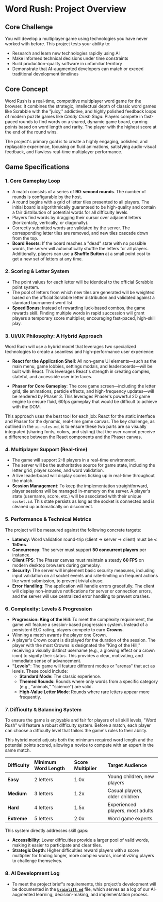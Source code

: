 # Word Rush: Project Overview

## Core Challenge

You will develop a multiplayer game using technologies you have never worked with before. This project tests your ability to:

- Research and learn new technologies rapidly using AI
- Make informed technical decisions under time constraints
- Build production-quality software in unfamiliar territory
- Demonstrate that AI-augmented developers can match or exceed traditional development timelines

## Core Concept

Word Rush is a real-time, competitive multiplayer word game for the browser. It combines the strategic, intellectual depth of classic word games like Scrabble with the "juicy," addictive, and highly polished feedback loops of modern puzzle games like _Candy Crush Saga_. Players compete in fast-paced rounds to find words on a shared, dynamic game board, earning points based on word length and rarity. The player with the highest score at the end of the round wins.

The project's primary goal is to create a highly engaging, polished, and replayable experience, focusing on fluid animations, satisfying audio-visual feedback, and flawless real-time multiplayer performance.

## Game Specifications

### 1. Core Gameplay Loop

- A match consists of a series of **90-second rounds**. The number of rounds is configurable by the host.
- A round begins with a grid of letter tiles presented to all players. The initial board is algorithmically guaranteed to be high-quality and contain a fair distribution of potential words for all difficulty levels.
- Players find words by dragging their cursor over adjacent letters (horizontally, vertically, or diagonally).
- Correctly submitted words are validated by the server. The corresponding letter tiles are removed, and new tiles cascade down from the top.
- **Board Resets**: If the board reaches a "dead" state with no possible words, the server will automatically shuffle the letters for all players. Additionally, players can use a **Shuffle Button** at a small point cost to get a new set of letters at any time.

### 2. Scoring & Letter System

- The point values for each letter will be identical to the official Scrabble point system.
- The pool of letters from which new tiles are generated will be weighted based on the official Scrabble letter distribution and validated against a standard tournament word list.
- **Speed Bonus**: Instead of rewarding luck-based combos, the game rewards skill. Finding multiple words in rapid succession will grant players a temporary score multiplier, encouraging fast-paced, high-skill play.

### 3. UI/UX Philosophy: A Hybrid Approach

Word Rush will use a hybrid model that leverages two specialized technologies to create a seamless and high-performance user experience:

- **React for the Application Shell**: All non-game UI elements—such as the main menu, game lobbies, settings modals, and leaderboards—will be built with React. This leverages React's strength in creating complex, stateful, and accessible user interfaces.

- **Phaser for Core Gameplay**: The core game screen—including the letter grid, tile animations, particle effects, and high-frequency updates—will be rendered by Phaser 3. This leverages Phaser's powerful 2D game engine to ensure fluid, 60fps gameplay that would be difficult to achieve with the DOM.

This approach uses the best tool for each job: React for the static interface and Phaser for the dynamic, real-time game canvas. The key challenge, as outlined in the `ui-rules.md`, is to ensure these two parts are so visually integrated (sharing fonts, colors, and styling) that the user cannot perceive a difference between the React components and the Phaser canvas.

### 4. Multiplayer Support (Real-time)

- The game will support 2-8 players in a real-time environment.
- The server will be the authoritative source for game state, including the letter grid, player scores, and word validation.
- A live leaderboard will display scores ticking up in real-time throughout the match.
- **Session Management**: To keep the implementation straightforward, player sessions will be managed in-memory on the server. A player's state (username, score, etc.) will be associated with their unique `socket.id`. This state persists as long as the socket is connected and is cleaned up automatically on disconnect.

### 5. Performance & Technical Metrics

The project will be measured against the following concrete targets:

- **Latency**: Word validation round-trip (client -> server -> client) must be **< 150ms**.
- **Concurrency**: The server must support **50 concurrent players** per instance.
- **Client FPS**: The Phaser canvas must maintain a steady **60 FPS** on modern desktop browsers during gameplay.
- **Security**: The server will implement basic security measures, including input validation on all socket events and rate-limiting on frequent actions like word submission, to prevent trivial abuse.
- **Error Handling**: The application will handle errors gracefully. The client will display non-intrusive notifications for server or connection errors, and the server will use centralized error handling to prevent crashes.

### 6. Complexity: Levels & Progression

- **Progression: King of the Hill**: To meet the complexity requirement, the game will feature a session-based progression system. Instead of a persistent ELO rating, players compete to earn **Crowns**.
- Winning a match awards the player one Crown.
- A player's Crown count is displayed for the duration of the session. The player with the most Crowns is designated the "King of the Hill," receiving a visually distinct username (e.g., a glowing effect or a crown icon) to signify their status. This provides a clear, motivating, and immediate sense of advancement.
- **"Levels"**: The game will feature different modes or "arenas" that act as levels. These could include:
  - **Standard Mode**: The classic experience.
  - **Themed Rounds**: Rounds where only words from a specific category (e.g., "animals," "science") are valid.
  - **High-Value Letter Mode**: Rounds where rare letters appear more frequently.

### 7. Difficulty & Balancing System

To ensure the game is enjoyable and fair for players of all skill levels, "Word Rush" will feature a robust difficulty system. Before a match, each player can choose a difficulty level that tailors the game's rules to their ability.

This hybrid model adjusts both the minimum required word length and the potential points scored, allowing a novice to compete with an expert in the same match.

| Difficulty  | Minimum Word Length | Score Multiplier | Target Audience                  |
| :---------- | :------------------ | :--------------- | :------------------------------- |
| **Easy**    | 2 letters           | 1.0x             | Young children, new players      |
| **Medium**  | 3 letters           | 1.2x             | Casual players, older children   |
| **Hard**    | 4 letters           | 1.5x             | Experienced players, most adults |
| **Extreme** | 5 letters           | 2.0x             | Word game experts                |

This system directly addresses skill gaps:

- **Accessibility**: Lower difficulties provide a larger pool of valid words, making it easier to participate and clear tiles.
- **Strategic Depth**: Higher difficulties reward players with a score multiplier for finding longer, more complex words, incentivizing players to challenge themselves.

### 8. AI Development Log

- To meet the project brief's requirements, this project's development will be documented in the [**`brainlift.md`**](./brainlift.md) file, which serves as a log of our AI-augmented learning, decision-making, and implementation process.
